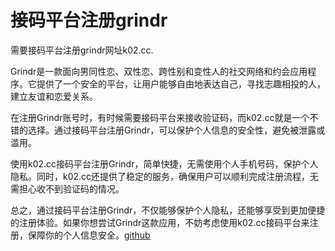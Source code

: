 # 接码平台注册grindr

需要接码平台注册grindr网址k02.cc.

Grindr是一款面向男同性恋、双性恋、跨性别和变性人的社交网络和约会应用程序。它提供了一个安全的平台，让用户能够自由地表达自己，寻找志趣相投的人，建立友谊和恋爱关系。

在注册Grindr账号时，有时候需要接码平台来接收验证码，而k02.cc就是一个不错的选择。通过接码平台注册Grindr，可以保护个人信息的安全性，避免被泄露或滥用。

使用k02.cc接码平台注册Grindr，简单快捷，无需使用个人手机号码，保护个人隐私。同时，k02.cc还提供了稳定的服务，确保用户可以顺利完成注册流程，无需担心收不到验证码的情况。

总之，通过接码平台注册Grindr，不仅能够保护个人隐私，还能够享受到更加便捷的注册体验。如果你想尝试Grindr这款应用，不妨考虑使用k02.cc接码平台来注册，保障你的个人信息安全。[github](https://github.com)